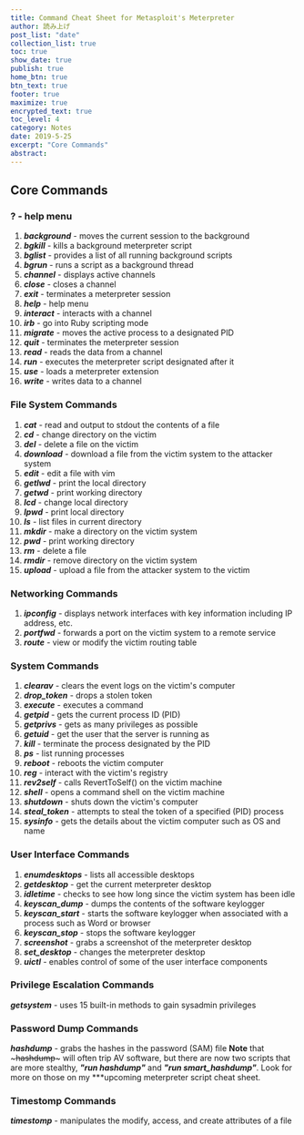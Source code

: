 ```yaml
---
title: Command Cheat Sheet for Metasploit's Meterpreter
author: 読み上げ
post_list: "date"
collection_list: true
toc: true
show_date: true
publish: true
home_btn: true
btn_text: true
footer: true
maximize: true
encrypted_text: true
toc_level: 4
category: Notes
date: 2019-5-25
excerpt: "Core Commands"
abstract: 
---
```


## Core Commands

### ? - help menu

  1. ***background*** - moves the current session to the background
  2. ***bgkill*** - kills a background meterpreter script
  3. ***bglist*** - provides a list of all running background scripts
  4. ***bgrun*** - runs a script as a background thread
  5. ***channel*** - displays active channels
  6. ***close*** - closes a channel
  7. ***exit*** - terminates a meterpreter session
  8. ***help*** - help menu
  9. ***interact*** - interacts with a channel
  10. ***irb*** - go into Ruby scripting mode
  11. ***migrate*** - moves the active process to a designated PID
  12. ***quit*** - terminates the meterpreter session
  14. ***read*** - reads the data from a channel
  15. ***run*** - executes the meterpreter script designated after it
  16. ***use*** - loads a meterpreter extension
  17. ***write*** - writes data to a channel

### File System Commands
  1. ***cat*** - read and output to stdout the contents of a file
  2. ***cd*** - change directory on the victim
  3. ***del*** - delete a file on the victim
  4. ***download*** - download a file from the victim system to the attacker system
  5. ***edit*** - edit a file with vim
  6. ***getlwd*** - print the local directory
  7. ***getwd*** - print working directory
  8. ***lcd*** - change local directory
  9. ***lpwd*** - print local directory
  10. ***ls*** - list files in current directory
  11. ***mkdir*** - make a directory on the victim system
  12. ***pwd*** - print working directory
  13. ***rm*** - delete a file
  14. ***rmdir*** - remove directory on the victim system
  15. ***upload*** - upload a file from the attacker system to the victim

### Networking Commands
 1. ***ipconfig*** - displays network interfaces with key information including IP address, etc.
 2. ***portfwd*** - forwards a port on the victim system to a remote service
 3. ***route*** - view or modify the victim routing table

### System Commands
  1. ***clearav*** - clears the event logs on the victim's computer
  2. ***drop_token*** - drops a stolen token
  3. ***execute*** - executes a command
  4. ***getpid*** - gets the current process ID (PID)
  5. ***getprivs*** - gets as many privileges as possible
  6. ***getuid*** - get the user that the server is running as
  7. ***kill*** - terminate the process designated by the PID
  8. ***ps*** - list running processes
  9. ***reboot*** - reboots the victim computer
  10. ***reg*** - interact with the victim's registry
  11. ***rev2self*** - calls RevertToSelf() on the victim machine
  12. ***shell*** - opens a command shell on the victim machine
  13. ***shutdown*** - shuts down the victim's computer
  14. ***steal_token*** - attempts to steal the token of a specified (PID) process
  15. ***sysinfo*** - gets the details about the victim computer such as OS and name

### User Interface Commands
  1. ***enumdesktops*** - lists all accessible desktops
  2. ***getdesktop*** - get the current meterpreter desktop
  3. ***idletime*** - checks to see how long since the victim system has been idle
  4. ***keyscan_dump*** - dumps the contents of the software keylogger
  5. ***keyscan_start*** - starts the software keylogger when associated with a process such as Word or browser
  6. ***keyscan_stop*** - stops the software keylogger
  7. ***screenshot*** - grabs a screenshot of the meterpreter desktop
  8. ***set_desktop*** - changes the meterpreter desktop
  9. ***uictl*** - enables control of some of the user interface components

### Privilege Escalation Commands
***getsystem*** - uses 15 built-in methods to gain sysadmin privileges

### Password Dump Commands
***hashdump*** - grabs the hashes in the password (SAM) file
**Note** that ~~~hashdump~~~ will often trip AV software, but there are now two scripts that are more stealthy, ***"run hashdump"*** and ***"run smart_hashdump"***. Look for more on those on my ***upcoming meterpreter script cheat sheet.

### Timestomp Commands
***timestomp*** - manipulates the modify, access, and create attributes of a file
